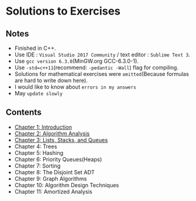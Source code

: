 # Solutions to Exercises
## Notes
* Finished in C++.
* Use IDE : `Visual Studio 2017 Community` / text editor : `Sublime Text 3`.
* Use `gcc version 6.3.0`(MinGW.org GCC-6.3.0-1).
* Use `-std=c++11`(recommend: `-pedantic -Wall`) flag for compiling.
* Solutions for mathematical exercises were `omitted`(Because formulas are hard to write down here).
* I would like to know about `errors in my answers`
* May `update slowly`
## Contents
* [Chapter 1: Introduction](https://github.com/seineo/Solutions-for-Data-Structures-and-Algorithm-Analysis-in-C-2th-exercises/blob/master/ch01/README.md)
* [Chapter 2: Algorithm Analysis](https://github.com/seineo/Data-Structures-and-Algorithm-Analysis-in-C/blob/master/ch02/README.md)
* [Chapter 3: Lists, Stacks, and Queues](https://github.com/seineo/Data-Structures-and-Algorithm-Analysis-in-C/blob/master/ch03/README.md)
* Chapter 4: Trees
* Chapter 5: Hashing 
* Chapter 6: Priority Queues(Heaps)
* Chapter 7: Sorting 
* Chapter 8: The Disjoint Set ADT
* Chapter 9: Graph Algorithms
* Chapter 10: Algorithm Design Techniques
* Chapter 11: Amortized Analysis
